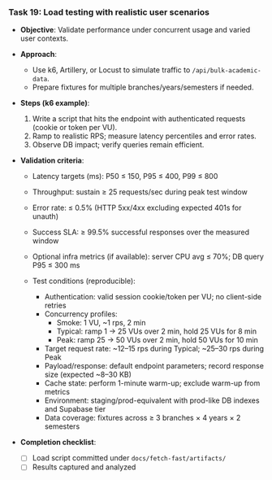 ### Task 19: Load testing with realistic user scenarios

- **Objective**: Validate performance under concurrent usage and varied user contexts.

- **Approach**:
  - Use k6, Artillery, or Locust to simulate traffic to `/api/bulk-academic-data`.
  - Prepare fixtures for multiple branches/years/semesters if needed.

- **Steps (k6 example)**:
  1. Write a script that hits the endpoint with authenticated requests (cookie or token per VU).
  2. Ramp to realistic RPS; measure latency percentiles and error rates.
  3. Observe DB impact; verify queries remain efficient.

- **Validation criteria**:
  - Latency targets (ms): P50 ≤ 150, P95 ≤ 400, P99 ≤ 800
  - Throughput: sustain ≥ 25 requests/sec during peak test window
  - Error rate: ≤ 0.5% (HTTP 5xx/4xx excluding expected 401s for unauth)
  - Success SLA: ≥ 99.5% successful responses over the measured window
  - Optional infra metrics (if available): server CPU avg ≤ 70%; DB query P95 ≤ 300 ms

  - Test conditions (reproducible):
    - Authentication: valid session cookie/token per VU; no client-side retries
    - Concurrency profiles:
      - Smoke: 1 VU, ~1 rps, 2 min
      - Typical: ramp 1 → 25 VUs over 2 min, hold 25 VUs for 8 min
      - Peak: ramp 25 → 50 VUs over 2 min, hold 50 VUs for 10 min
    - Target request rate: ~12–15 rps during Typical; ~25–30 rps during Peak
    - Payload/response: default endpoint parameters; record response size (expected ~8–30 KB)
    - Cache state: perform 1-minute warm-up; exclude warm-up from metrics
    - Environment: staging/prod-equivalent with prod-like DB indexes and Supabase tier
    - Data coverage: fixtures across ≥ 3 branches × 4 years × 2 semesters

- **Completion checklist**:
  - [ ] Load script committed under `docs/fetch-fast/artifacts/`
  - [ ] Results captured and analyzed
